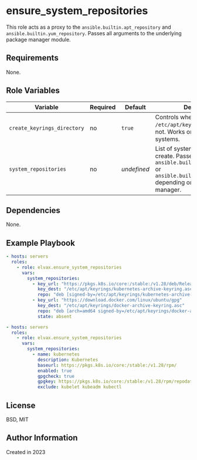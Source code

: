 ensure_system_repositories
=========

This role acts as a proxy to the `ansible.builtin.apt_repository` and `ansible.builtin.yum_repository`.
Passes all arguments to the underlying package manager module.

Requirements
------------

None.

Role Variables
--------------

| Variable                    | Required | Default     | Description                                                                                          |
|-----------------------------|----------|-------------|------------------------------------------------------------------------------------------------------|
| `create_keyrings_directory` | no       | `true`      | Controls whether to clreate `/etc/apt/keyrings` directory or not. Works only on `apt`-using systems. | 
| `system_repositories`       | no       | _undefined_ | List of system repositories to create. Passes all arguments to `ansible.builtin.apt_repository` or `ansible.builtin.yum_repository` depending on system's package manager. |                                                              


Dependencies
------------

None.

Example Playbook
----------------

```yaml
- hosts: servers
  roles:
    - role: elvax.ensure_system_repositories
      vars:
        system_repositories:
          - key_url: "https://pkgs.k8s.io/core:/stable:/v1.28/deb/Release.key"
            key_dest: "/etc/apt/keyrings/kubernetes-archive-keyring.asc"
            repo: "deb [signed-by=/etc/apt/keyrings/kubernetes-archive-keyring.asc] https://pkgs.k8s.io/core:/stable:/v1.28/deb/ /"
          - key_url: "https://download.docker.com/linux/ubuntu/gpg"
            key_dest: "/etc/apt/keyrings/docker-archive-keyring.asc"
            repo: "deb [arch=amd64 signed-by=/etc/apt/keyrings/docker-archive-keyring.asc] https://download.docker.com/linux/ubuntu focal stable"
            state: absent
```

```yaml
- hosts: servers
  roles:
    - role: elvax.ensure_system_repositories
      vars:
        system_repositories:
          - name: kubernetes
            description: Kubernetes
            baseurl: https://pkgs.k8s.io/core:/stable:/v1.28/rpm/
            enabled: true
            gpgcheck: true
            gpgkey: https://pkgs.k8s.io/core:/stable:/v1.28/rpm/repodata/repomd.xml.key
            exclude: kubelet kubeadm kubectl
```

License
-------

BSD, MIT

Author Information
------------------

Created in 2023
